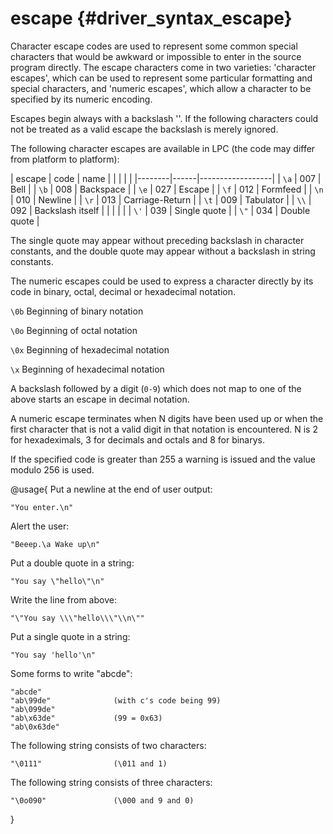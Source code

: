 escape {#driver_syntax_escape}
==============================
Character escape codes are used to represent some common special characters that would be awkward or impossible to enter in the source program directly. The escape characters come in two varieties: 'character escapes', which can be used to represent some particular formatting and special characters, and 'numeric escapes', which allow a character to be specified by its numeric encoding.

Escapes begin always with a backslash ''. If the following characters could not be treated as a valid escape the backslash is merely ignored.

The following character escapes are available in LPC (the code may differ from platform to platform):

| escape | code | name             |
|        |      |                  |
|--------|------|------------------|
| `\a`   | 007  | Bell             |
| `\b`   | 008  | Backspace        |
| `\e`   | 027  | Escape           |
| `\f`   | 012  | Formfeed         |
| `\n`   | 010  | Newline          |
| `\r`   | 013  | Carriage-Return  |
| `\t`   | 009  | Tabulator        |
| `\\`   | 092  | Backslash itself |
|        |      |                  |
| `\'`   | 039  | Single quote     |
| `\"`   | 034  | Double quote     |

The single quote may appear without preceding backslash in character constants, and the double quote may appear without a backslash in string constants.

The numeric escapes could be used to express a character directly by its code in binary, octal, decimal or hexadecimal notation.

`\0b`
Beginning of binary notation

`\0o`
Beginning of octal notation

`\0x`
Beginning of hexadecimal notation

`\x`
Beginning of hexadecimal notation

A backslash followed by a digit (`0-9`) which does not map to one of the above starts an escape in decimal notation.

A numeric escape terminates when N digits have been used up or when the first character that is not a valid digit in that notation is encountered. N is 2 for hexadeximals, 3 for decimals and octals and 8 for binarys.

If the specified code is greater than 255 a warning is issued and the value modulo 256 is used.

@usage{
Put a newline at the end of user output:

~~~{.c}
"You enter.\n"

~~~
Alert the user:

~~~{.c}
"Beeep.\a Wake up\n"

~~~
Put a double quote in a string:

~~~{.c}
"You say \"hello\"\n"

~~~
Write the line from above:

~~~{.c}
"\"You say \\\"hello\\\"\\n\""

~~~
Put a single quote in a string:

~~~{.c}
"You say 'hello'\n"

~~~
Some forms to write "abcde":

~~~{.c}
"abcde"
"ab\99de"              (with c's code being 99)
"ab\099de"
"ab\x63de"             (99 = 0x63)
"ab\0x63de"

~~~
The following string consists of two characters:

~~~{.c}
"\0111"                (\011 and 1)

~~~
The following string consists of three characters:

~~~{.c}
"\0o090"               (\000 and 9 and 0)

~~~

}
